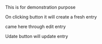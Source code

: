 This is for demonstration purpose



On clicking button it will create a fresh entry

came here through edit entry
Udate button will update entry